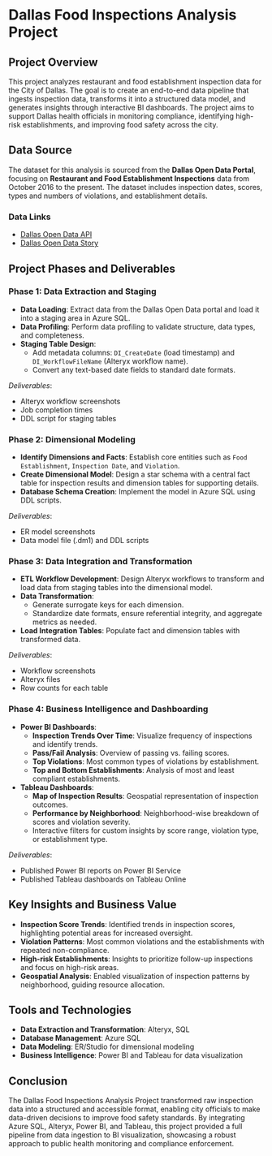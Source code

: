 # Dallas Food Inspections Analysis Project

## Project Overview
This project analyzes restaurant and food establishment inspection data for the City of Dallas. The goal is to create an end-to-end data pipeline that ingests inspection data, transforms it into a structured data model, and generates insights through interactive BI dashboards. The project aims to support Dallas health officials in monitoring compliance, identifying high-risk establishments, and improving food safety across the city.

## Data Source
The dataset for this analysis is sourced from the **Dallas Open Data Portal**, focusing on **Restaurant and Food Establishment Inspections** data from October 2016 to the present. The dataset includes inspection dates, scores, types and numbers of violations, and establishment details.

### Data Links
- [Dallas Open Data API](https://www.dallasopendata.com/api/odata/v4/dri5-wcct)
- [Dallas Open Data Story](https://www.dallasopendata.com/stories/s/m7ed-bf7q)

## Project Phases and Deliverables

### Phase 1: Data Extraction and Staging
- **Data Loading**: Extract data from the Dallas Open Data portal and load it into a staging area in Azure SQL.
- **Data Profiling**: Perform data profiling to validate structure, data types, and completeness.
- **Staging Table Design**:
  - Add metadata columns: `DI_CreateDate` (load timestamp) and `DI_WorkflowFileName` (Alteryx workflow name).
  - Convert any text-based date fields to standard date formats.

*Deliverables*:
- Alteryx workflow screenshots
- Job completion times
- DDL script for staging tables

### Phase 2: Dimensional Modeling
- **Identify Dimensions and Facts**: Establish core entities such as `Food Establishment`, `Inspection Date`, and `Violation`.
- **Create Dimensional Model**: Design a star schema with a central fact table for inspection results and dimension tables for supporting details.
- **Database Schema Creation**: Implement the model in Azure SQL using DDL scripts.

*Deliverables*:
- ER model screenshots
- Data model file (.dm1) and DDL scripts

### Phase 3: Data Integration and Transformation
- **ETL Workflow Development**: Design Alteryx workflows to transform and load data from staging tables into the dimensional model.
- **Data Transformation**:
  - Generate surrogate keys for each dimension.
  - Standardize date formats, ensure referential integrity, and aggregate metrics as needed.
- **Load Integration Tables**: Populate fact and dimension tables with transformed data.

*Deliverables*:
- Workflow screenshots
- Alteryx files
- Row counts for each table

### Phase 4: Business Intelligence and Dashboarding
- **Power BI Dashboards**:
  - **Inspection Trends Over Time**: Visualize frequency of inspections and identify trends.
  - **Pass/Fail Analysis**: Overview of passing vs. failing scores.
  - **Top Violations**: Most common types of violations by establishment.
  - **Top and Bottom Establishments**: Analysis of most and least compliant establishments.
- **Tableau Dashboards**:
  - **Map of Inspection Results**: Geospatial representation of inspection outcomes.
  - **Performance by Neighborhood**: Neighborhood-wise breakdown of scores and violation severity.
  - Interactive filters for custom insights by score range, violation type, or establishment type.

*Deliverables*:
- Published Power BI reports on Power BI Service
- Published Tableau dashboards on Tableau Online

## Key Insights and Business Value
- **Inspection Score Trends**: Identified trends in inspection scores, highlighting potential areas for increased oversight.
- **Violation Patterns**: Most common violations and the establishments with repeated non-compliance.
- **High-risk Establishments**: Insights to prioritize follow-up inspections and focus on high-risk areas.
- **Geospatial Analysis**: Enabled visualization of inspection patterns by neighborhood, guiding resource allocation.

## Tools and Technologies
- **Data Extraction and Transformation**: Alteryx, SQL
- **Database Management**: Azure SQL
- **Data Modeling**: ER/Studio for dimensional modeling
- **Business Intelligence**: Power BI and Tableau for data visualization

## Conclusion
The Dallas Food Inspections Analysis Project transformed raw inspection data into a structured and accessible format, enabling city officials to make data-driven decisions to improve food safety standards. By integrating Azure SQL, Alteryx, Power BI, and Tableau, this project provided a full pipeline from data ingestion to BI visualization, showcasing a robust approach to public health monitoring and compliance enforcement.
